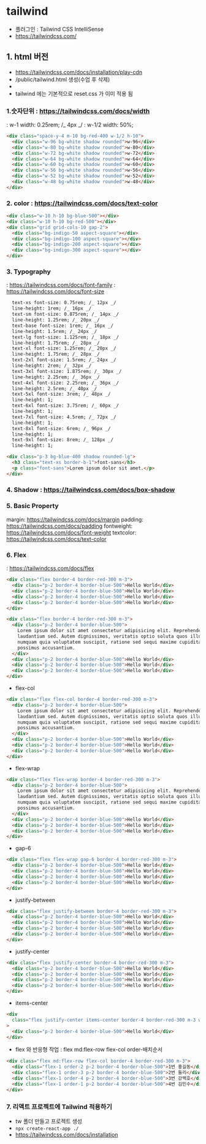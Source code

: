 # tailwind

- 플러그인 : Tailwind CSS IntelliSense
- https://tailwindcss.com/

## 1. html 버전

- https://tailwindcss.com/docs/installation/play-cdn
- /public/tailwind.html 생성(수업 후 삭제)
- <script src="https://cdn.tailwindcss.com"></script>
- tailwind 에는 기본적으로 reset.css 가 이미 적용 됨

### 1.숫자단위 : https://tailwindcss.com/docs/width

: w-1 width: 0.25rem; /_ 4px _/
: w-1/2 width: 50%;

```html
<div class="space-y-4 m-10 bg-red-400 w-1/2 h-10">
  <div class="w-96 bg-white shadow rounded">w-96</div>
  <div class="w-80 bg-white shadow rounded">w-80</div>
  <div class="w-72 bg-white shadow rounded">w-72</div>
  <div class="w-64 bg-white shadow rounded">w-64</div>
  <div class="w-60 bg-white shadow rounded">w-60</div>
  <div class="w-56 bg-white shadow rounded">w-56</div>
  <div class="w-52 bg-white shadow rounded">w-52</div>
  <div class="w-48 bg-white shadow rounded">w-48</div>
</div>
```

### 2. color : https://tailwindcss.com/docs/text-color

```html
<div class="w-10 h-10 bg-blue-500"></div>
<div class="w-10 h-10 bg-red-500"></div>
<div class="grid grid-cols-10 gap-2">
  <div class="bg-indigo-50 aspect-square"></div>
  <div class="bg-indigo-100 aspect-square"></div>
  <div class="bg-indigo-200 aspect-square"></div>
  <div class="bg-indigo-300 aspect-square"></div>
</div>
```

### 3. Typography

: https://tailwindcss.com/docs/font-family
: https://tailwindcss.com/docs/font-size

```txt
  text-xs font-size: 0.75rem; /_ 12px _/
  line-height: 1rem; /_ 16px _/
  text-sm font-size: 0.875rem; /_ 14px _/
  line-height: 1.25rem; /_ 20px _/
  text-base font-size: 1rem; /_ 16px _/
  line-height: 1.5rem; /_ 24px _/
  text-lg font-size: 1.125rem; /_ 18px _/
  line-height: 1.75rem; /_ 28px _/
  text-xl font-size: 1.25rem; /_ 20px _/
  line-height: 1.75rem; /_ 28px _/
  text-2xl font-size: 1.5rem; /_ 24px _/
  line-height: 2rem; /_ 32px _/
  text-3xl font-size: 1.875rem; /_ 30px _/
  line-height: 2.25rem; /_ 36px _/
  text-4xl font-size: 2.25rem; /_ 36px _/
  line-height: 2.5rem; /_ 40px _/
  text-5xl font-size: 3rem; /_ 48px _/
  line-height: 1;
  text-6xl font-size: 3.75rem; /_ 60px _/
  line-height: 1;
  text-7xl font-size: 4.5rem; /_ 72px _/
  line-height: 1;
  text-8xl font-size: 6rem; /_ 96px _/
  line-height: 1;
  text-9xl font-size: 8rem; /_ 128px _/
  line-height: 1;
```

```html
<div class="p-3 bg-blue-400 shadow rounded-lg">
  <h3 class="text-xs border-b-1">font-sans</h3>
  <p class="font-sans">Lorem ipsum dolor sit amet.</p>
</div>
```

### 4. Shadow : https://tailwindcss.com/docs/box-shadow

### 5. Basic Property

margin: https://tailwindcss.com/docs/margin
padding: https://tailwindcss.com/docs/padding
fontweight: https://tailwindcss.com/docs/font-weight
textcolor: https://tailwindcss.com/docs/text-color

### 6. Flex

: https://tailwindcss.com/docs/flex

```html
<div class="flex border-4 border-red-300 m-3">
  <div class="p-2 border-4 border-blue-500">Hello World</div>
  <div class="p-2 border-4 border-blue-500">Hello World</div>
  <div class="p-2 border-4 border-blue-500">Hello World</div>
  <div class="p-2 border-4 border-blue-500">Hello World</div>
</div>
```

```html
<div class="flex border-4 border-red-300 m-3">
  <div class="p-2 border-4 border-blue-500">
    Lorem ipsum dolor sit amet consectetur adipisicing elit. Reprehenderit,
    laudantium sed. Autem dignissimos, veritatis optio soluta quos illum, unde
    numquam quia voluptatem suscipit, ratione sed sequi maxime cupiditate
    possimus accusantium.
  </div>
  <div class="p-2 border-4 border-blue-500">Hello World</div>
  <div class="p-2 border-4 border-blue-500">Hello World</div>
  <div class="p-2 border-4 border-blue-500">Hello World</div>
</div>
```

- flex-col

```html
<div class="flex flex-col border-4 border-red-300 m-3">
  <div class="p-2 border-4 border-blue-500">
    Lorem ipsum dolor sit amet consectetur adipisicing elit. Reprehenderit,
    laudantium sed. Autem dignissimos, veritatis optio soluta quos illum, unde
    numquam quia voluptatem suscipit, ratione sed sequi maxime cupiditate
    possimus accusantium.
  </div>
  <div class="p-2 border-4 border-blue-500">Hello World</div>
  <div class="p-2 border-4 border-blue-500">Hello World</div>
  <div class="p-2 border-4 border-blue-500">Hello World</div>
</div>
```

- flex-wrap

```html
<div class="flex flex-wrap border-4 border-red-300 m-3">
  <div class="p-2 border-4 border-blue-500">
    Lorem ipsum dolor sit amet consectetur adipisicing elit. Reprehenderit,
    laudantium sed. Autem dignissimos, veritatis optio soluta quos illum, unde
    numquam quia voluptatem suscipit, ratione sed sequi maxime cupiditate
    possimus accusantium.
  </div>
  <div class="p-2 border-4 border-blue-500">Hello World</div>
  <div class="p-2 border-4 border-blue-500">Hello World</div>
  <div class="p-2 border-4 border-blue-500">Hello World</div>
</div>
```

- gap-6

```html
<div class="flex flex-wrap gap-6 border-4 border-red-300 m-3">
  <div class="p-2 border-4 border-blue-500">Hello World</div>
  <div class="p-2 border-4 border-blue-500">Hello World</div>
  <div class="p-2 border-4 border-blue-500">Hello World</div>
  <div class="p-2 border-4 border-blue-500">Hello World</div>
</div>
```

- justify-between

```html
<div class="flex justify-between border-4 border-red-300 m-3">
  <div class="p-2 border-4 border-blue-500">Hello World</div>
  <div class="p-2 border-4 border-blue-500">Hello World</div>
  <div class="p-2 border-4 border-blue-500">Hello World</div>
  <div class="p-2 border-4 border-blue-500">Hello World</div>
</div>
```

- justify-center

```html
<div class="flex justify-center border-4 border-red-300 m-3">
  <div class="p-2 border-4 border-blue-500">Hello World</div>
  <div class="p-2 border-4 border-blue-500">Hello World</div>
  <div class="p-2 border-4 border-blue-500">Hello World</div>
  <div class="p-2 border-4 border-blue-500">Hello World</div>
</div>
```

- items-center

```html
<div
  class="flex justify-center items-center border-4 border-red-300 m-3 w-80 h-80"
>
  <div class="p-2 border-4 border-blue-500">Hello World</div>
</div>
```

- flex 와 반응형 작업
  : flex md:flex-row flex-col order-배치순서

```html
<div class="flex md:flex-row flex-col border-4 border-red-300 m-3">
  <div class="flex-1 order-2 p-2 border-4 border-blue-500">1번 홍길동</div>
  <div class="flex-1 order-3 p-2 border-4 border-blue-500">2번 둘리</div>
  <div class="flex-1 order-4 p-2 border-4 border-blue-500">3번 강백호</div>
  <div class="flex-1 order-1 p-2 border-4 border-blue-500">4번 김민수</div>
</div>
```

### 7. 리액트 프로젝트에 Tailwind 적용하기

- tw 폴더 만들고 프로젝트 생성
- `npx create-react-app ./`
- https://tailwindcss.com/docs/installation